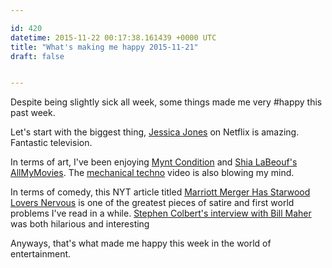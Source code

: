 ```yaml
---

id: 420
datetime: 2015-11-22 00:17:38.161439 +0000 UTC
title: "What's making me happy 2015-11-21"
draft: false


---
```


Despite being slightly sick all week, some things made me very #happy this past week.

Let's start with the biggest thing, [Jessica Jones](https://en.wikipedia.org/wiki/Jessica_Jones_(TV_series)) on Netflix is amazing. Fantastic television. 

In terms of art, I've been enjoying [Mynt Condition](http://myntcondition.tumblr.com/) and [Shia LaBeouf's AllMyMovies](http://www.theverge.com/2015/11/16/9731856/shia-labeouf-all-my-movies-live-stream). The [mechanical techno](https://www.youtube.com/watch?v=wl1ZrEza7uY&feature=youtu.be) video is also blowing my mind.

In terms of comedy, this NYT article titled [Marriott Merger Has Starwood Lovers Nervous](http://nyti.ms/1Yg3mvT) is one of the greatest pieces of satire and first world problems I've read in a while. [Stephen Colbert's interview with Bill Maher](https://newrepublic.com/minutes/123989/stephen-colbert-and-bill-maher-dont-seem-to-like-each-other-very-much) was both hilarious and interesting

Anyways, that's what made me happy this week in the world of entertainment.

